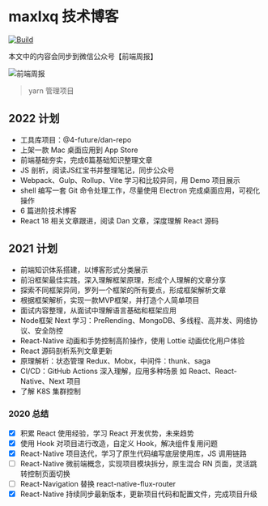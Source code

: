 # maxlxq 技术博客

[![Build](https://img.shields.io/github/workflow/status/maxlxq/maxlxq.github.io/CI/master?color=brightgreen)](https://github.com/maxlxq/maxlxq.github.io/actions)

本文中的内容会同步到微信公众号【前端周报】

![前端周报](https://skr.oss-cn-beijing.aliyuncs.com/blog/search_qrcode_dan.png)

> yarn 管理项目

## 2022 计划
- 工具库项目：@4-future/dan-repo
- 上架一款 Mac 桌面应用到 App Store
- 前端基础夯实，完成6篇基础知识整理文章
- JS 剖析，阅读JS红宝书并整理笔记，同步公众号
- Webpack、Gulp、Rollup、Vite 学习和比较异同，用 Demo 项目展示
- shell 编写一套 Git 命令处理工作，尽量使用 Electron 完成桌面应用，可视化操作
- 6 篇进阶技术博客
- React 18 相关文章跟进，阅读 Dan 文章，深度理解 React 源码

## 2021 计划
- 前端知识体系搭建，以博客形式分类展示
- 前沿框架最佳实践，深入理解框架原理，形成个人理解的文章分享
- 探索不同框架异同，罗列一个框架的所有要点，形成框架解析文章
- 根据框架解析，实现一款MVP框架，并打造个人简单项目
- 面试内容整理，从面试中理解语言基础和框架应用
- Node框架 Next 学习：PreRending、MongoDB、多线程、高并发、网络协议、安全防控
- React-Native 动画和手势控制高阶操作，使用 Lottie 动画优化用户体验
- React 源码剖析系列文章更新
- 原理解析：状态管理 Redux、Mobx，中间件：thunk、saga
- CI/CD：GitHub Actions 深入理解，应用多种场景 如 React、React-Native、Next 项目
- 了解 K8S 集群控制

### 2020 总结
- [x] 积累 React 使用经验，学习 React 开发优势，未来趋势
- [x] 使用 Hook 对项目进行改造，自定义 Hook，解决组件复用问题
- [x] React-Native 项目迭代，学习了原生代码编写底层使用库，JS 调用链路
- [ ] React-Native 微前端概念，实现项目模块拆分，原生混合 RN 页面，灵活跳转控制页面切换
- [ ] React-Navigation 替换 react-native-flux-router
- [x] React-Native 持续同步最新版本，更新项目代码和配置文件，完成项目升级
